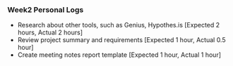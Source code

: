 ### Week2 Personal Logs
*  Research about other tools, such as Genius, Hypothes.is     [Expected 2 hours, Actual 2 hours] 
*  Review project summary and requirements     [Expected 1 hour, Actual 0.5 hour] 
*  Create meeting notes report template     [Expected 1 hour, Actual 1 hour] 
